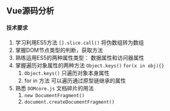 ## Vue源码分析

#### 技术要求
1. 学习利用ES5方法 `[].slice.call()` 将伪数组转为数组
2. 掌握DOM节点类型的判断，获取方法
3. 熟练运用ES5的两种属性类型： 数据属性和访问器属性
4. 掌握遍历对象属性的两种方法 `Object.keys()` `for(x in obj){}`
    1. `Object.keys()` 只遍历对象本身属性
    2. for in 方法 可以遍历通过原型链继承的属性
5. 熟悉 `DOMcore.js` 文档碎片的用法
    1. `new DocumentFragment()`
    2. `document.createDocumentFragment()`


